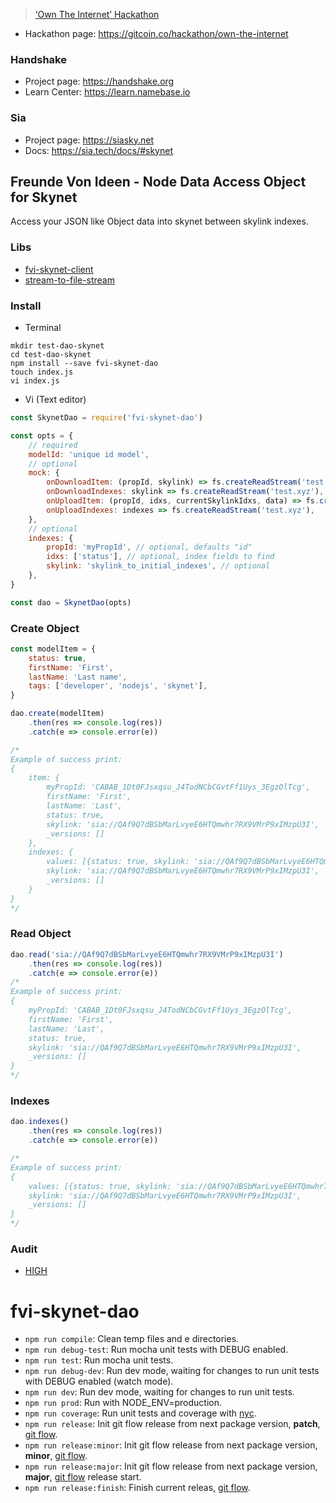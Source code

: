 > [‘Own The Internet’ Hackathon](https://gitcoin.co/hackathon/own-the-internet)

-   Hackathon page: https://gitcoin.co/hackathon/own-the-internet

### Handshake

-   Project page: https://handshake.org
-   Learn Center: https://learn.namebase.io

### Sia

-   Project page: https://siasky.net
-   Docs: https://sia.tech/docs/#skynet

## Freunde Von Ideen - Node Data Access Object for Skynet

Access your JSON like Object data into skynet between skylink indexes.

### Libs

-   [fvi-skynet-client](https://github.com/salespaulo/fvi-skynet-client)
-   [stream-to-file-stream](https://github.com/ayqy/string-to-file-stream#readme)

### Install

-   Terminal

```shell
mkdir test-dao-skynet
cd test-dao-skynet
npm install --save fvi-skynet-dao
touch index.js
vi index.js
```

-   Vi (Text editor)

```javascript
const SkynetDao = require('fvi-skynet-dao')

const opts = {
    // required
    modelId: 'unique id model',
    // optional
    mock: {
        onDownloadItem: (propId, skylink) => fs.createReadStream('test.xyz'),
        onDownloadIndexes: skylink => fs.createReadStream('test.xyz'),
        onUploadItem: (propId, idxs, currentSkylinkIdxs, data) => fs.createReadStream('test.xyz'),
        onUploadIndexes: indexes => fs.createReadStream('test.xyz'),
    },
    // optional
    indexes: {
        propId: 'myPropId', // optional, defaults "id"
        idxs: ['status'], // optional, index fields to find
        skylink: 'skylink_to_initial_indexes', // optional
    },
}

const dao = SkynetDao(opts)
```

### Create Object

```javascript
const modelItem = {
    status: true,
    firstName: 'First',
    lastName: 'Last name',
    tags: ['developer', 'nodejs', 'skynet'],
}

dao.create(modelItem)
    .then(res => console.log(res))
    .catch(e => console.error(e))

/*
Example of success print:
{
    item: {
        myPropId: 'CABAB_1Dt0FJsxqsu_J4TodNCbCGvtFf1Uys_3EgzOlTcg',
        firstName: 'First',
        lastName: 'Last',
        status: true,
        skylink: 'sia://QAf9Q7dBSbMarLvyeE6HTQmwhr7RX9VMrP9xIMzpU3I',
        _versions: []
    },
    indexes: {
        values: [{status: true, skylink: 'sia://QAf9Q7dBSbMarLvyeE6HTQmwhr7RX9VMrP9xIMzpU3I'}],
        skylink: 'sia://QAf9Q7dBSbMarLvyeE6HTQmwhr7RX9VMrP9xIMzpU3I',
        _versions: []
    }
}
*/
```

### Read Object

```javascript
dao.read('sia://QAf9Q7dBSbMarLvyeE6HTQmwhr7RX9VMrP9xIMzpU3I')
    .then(res => console.log(res))
    .catch(e => console.error(e))
/*
Example of success print:
{
    myPropId: 'CABAB_1Dt0FJsxqsu_J4TodNCbCGvtFf1Uys_3EgzOlTcg',
    firstName: 'First',
    lastName: 'Last',
    status: true,
    skylink: 'sia://QAf9Q7dBSbMarLvyeE6HTQmwhr7RX9VMrP9xIMzpU3I',
    _versions: []
}
*/
```

### Indexes

```javascript
dao.indexes()
    .then(res => console.log(res))
    .catch(e => console.error(e))

/*
Example of success print:
{
    values: [{status: true, skylink: 'sia://QAf9Q7dBSbMarLvyeE6HTQmwhr7RX9VMrP9xIMzpU3I'}],
    skylink: 'sia://QAf9Q7dBSbMarLvyeE6HTQmwhr7RX9VMrP9xIMzpU3I',
    _versions: []
}
*/
```

### Audit

-   [HIGH](./AUDIT.md)

# fvi-skynet-dao

-   `npm run compile`: Clean temp files and e directories.
-   `npm run debug-test`: Run mocha unit tests with DEBUG enabled.
-   `npm run test`: Run mocha unit tests.
-   `npm run debug-dev`: Run dev mode, waiting for changes to run unit tests with DEBUG enabled (watch mode).
-   `npm run dev`: Run dev mode, waiting for changes to run unit tests.
-   `npm run prod`: Run with NODE_ENV=production.
-   `npm run coverage`: Run unit tests and coverage with [nyc](https://github.com/istanbuljs/nyc/).
-   `npm run release`: Init git flow release from next package version, **patch**, [git flow](https://github.com/nvie/gitflow/).
-   `npm run release:minor`: Init git flow release from next package version, **minor**, [git flow](https://github.com/nvie/gitflow/).
-   `npm run release:major`: Init git flow release from next package version, **major**, [git flow](https://github.com/nvie/gitflow/) release start.
-   `npm run release:finish`: Finish current releas, [git flow](https://github.com/nvie/gitflow/).
